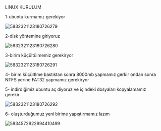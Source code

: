 LINUX KURULUM

1-ubuntu kurmamız gerekiyor

![5832321123180726279](https://github.com/user-attachments/assets/7686953b-a0eb-445c-b2dc-d7d2d8ab9f2e)

2-disk yöntemine giriyoruz

![5832321123180726280](https://github.com/user-attachments/assets/8716c728-9451-4b46-87d4-7b80e97f88ed)

3-birim küçültülmemiz gerekiryor

![5832321123180726291](https://github.com/user-attachments/assets/f8023b38-87bb-4796-aeb4-5b7f4ace40e1)

4- birim küçültlme bastıktan sonra 8000mb yapmamız gerkir ondan sonra NTFS yerine FAT32 yapmamız gerekiryor

5- indirdiğimiz ubuntu aç diyoruz  ve içindeki dosyaları kopyalamamız gerekir 

![5832321123180726292](https://github.com/user-attachments/assets/3eb17aa8-ddcf-4e42-b41a-fb9c94cccf16)

6- oluşturduğumuz yeni birime yapıştırmamız lazım

![5834572922994410499](https://github.com/user-attachments/assets/61fb1123-7dad-4f74-8a00-9cbd9eae2fe5)




